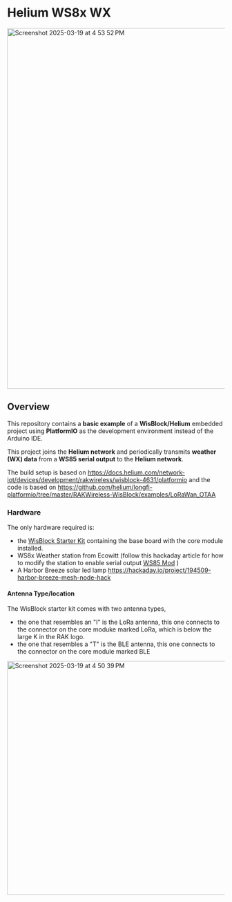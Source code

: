 
# Helium WS8x WX

<img width="834" alt="Screenshot 2025-03-19 at 4 53 52 PM" src="https://github.com/user-attachments/assets/ae234304-c6d3-4232-9f90-df9a4d58c139" />

## Overview  
This repository contains a **basic example** of a **WisBlock/Helium** embedded project using **PlatformIO** as the development environment instead of the Arduino IDE.  

This project joins the **Helium network** and periodically transmits **weather (WX) data** from a **WS85 serial output** to the **Helium network**.  

The build setup is based on https://docs.helium.com/network-iot/devices/development/rakwireless/wisblock-4631/platformio
and the code is based on https://github.com/helium/longfi-platformio/tree/master/RAKWireless-WisBlock/examples/LoRaWan_OTAA

### Hardware
The only hardware required is:
* the [WisBlock Starter Kit](https://store.rakwireless.com/products/wisblock-starter-kit) containing  the base board with the core module installed.
* WS8x Weather station from Ecowitt (follow this hackaday article for how to modify the station to enable serial output [WS85 Mod](https://hackaday.io/project/196990-meshtastic-ultrasonic-anemometer-wx-station) )
* A Harbor Breeze solar led lamp https://hackaday.io/project/194509-harbor-breeze-mesh-node-hack

#### Antenna Type/location
The WisBlock starter kit comes with two antenna types, 
* the one that resembles an "I" is the LoRa antenna, this one connects to the connector on the core moduke marked LoRa, which is below the large K in the RAK logo.
* the one that resembles a "T" is the BLE antenna, this one connects to the connector on the core module marked BLE

<img width="541" alt="Screenshot 2025-03-19 at 4 50 39 PM" src="https://github.com/user-attachments/assets/bd7be7ab-d512-480e-9969-85c8ac52fb5f" />


